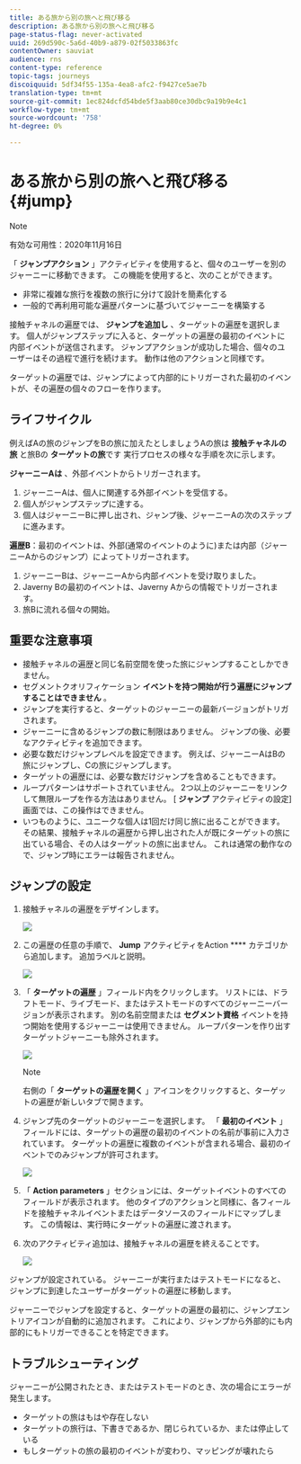 ```yaml
---
title: ある旅から別の旅へと飛び移る
description: ある旅から別の旅へと飛び移る
page-status-flag: never-activated
uuid: 269d590c-5a6d-40b9-a879-02f5033863fc
contentOwner: sauviat
audience: rns
content-type: reference
topic-tags: journeys
discoiquuid: 5df34f55-135a-4ea8-afc2-f9427ce5ae7b
translation-type: tm+mt
source-git-commit: 1ec824dcfd54bde5f3aab80ce30dbc9a19b9e4c1
workflow-type: tm+mt
source-wordcount: '758'
ht-degree: 0%

---
```



# ある旅から別の旅へと飛び移る {#jump}

>[!NOTE]
>
>有効な可用性：2020年11月16日

「 **ジャンプアクション** 」アクティビティを使用すると、個々のユーザーを別のジャーニーに移動できます。 この機能を使用すると、次のことができます。

* 非常に複雑な旅行を複数の旅行に分けて設計を簡素化する
* 一般的で再利用可能な遍歴パターンに基づいてジャーニーを構築する

接触チャネルの遍歴では、 **ジャンプを追加し** 、ターゲットの遍歴を選択します。 個人がジャンプステップに入ると、ターゲットの遍歴の最初のイベントに内部イベントが送信されます。 ジャンプアクションが成功した場合、個々のユーザーはその過程で進行を続けます。 動作は他のアクションと同様です。

ターゲットの遍歴では、ジャンプによって内部的にトリガーされた最初のイベントが、その遍歴の個々のフローを作ります。

## ライフサイクル

例えばAの旅のジャンプをBの旅に加えたとしましょうAの旅は **接触チャネルの旅** と旅Bの **ターゲットの旅**です
実行プロセスの様々な手順を次に示します。

**ジャーニーAは** 、外部イベントからトリガーされます。

1. ジャーニーAは、個人に関連する外部イベントを受信する。
1. 個人がジャンプステップに達する。
1. 個人はジャーニーBに押し出され、ジャンプ後、ジャーニーAの次のステップに進みます。

**遍歴B**：最初のイベントは、外部(通常のイベントのように)または内部（ジャーニーAからのジャンプ）によってトリガーされます。

1. ジャーニーBは、ジャーニーAから内部イベントを受け取りました。
1. Javerny Bの最初のイベントは、Javerny Aからの情報でトリガーされます。
1. 旅Bに流れる個々の開始。

## 重要な注意事項

* 接触チャネルの遍歴と同じ名前空間を使った旅にジャンプすることしかできません。
* セグメントクオリフィケーション **イベントを持つ開始が行う遍歴にジャンプすることはできません** 。
* ジャンプを実行すると、ターゲットのジャーニーの最新バージョンがトリガされます。
* ジャーニーに含めるジャンプの数に制限はありません。 ジャンプの後、必要なアクティビティを追加できます。
* 必要な数だけジャンプレベルを設定できます。 例えば、ジャーニーAはBの旅にジャンプし、Cの旅にジャンプします。
* ターゲットの遍歴には、必要な数だけジャンプを含めることもできます。
* ループパターンはサポートされていません。 2つ以上のジャーニーをリンクして無限ループを作る方法はありません。 [ **ジャンプ** アクティビティの設定]画面では、この操作はできません。
* いつものように、ユニークな個人は1回だけ同じ旅に出ることができます。 その結果、接触チャネルの遍歴から押し出された人が既にターゲットの旅に出ている場合、その人はターゲットの旅に出ません。 これは通常の動作なので、ジャンプ時にエラーは報告されません。

## ジャンプの設定

1. 接触チャネルの遍歴をデザインします。

   ![](../assets/jump1.png)

1. この遍歴の任意の手順で、 **Jump** アクティビティをAction **** カテゴリから追加します。 追加ラベルと説明。

   ![](../assets/jump2.png)

1. 「 **ターゲットの遍歴** 」フィールド内をクリックします。
リストには、ドラフトモード、ライブモード、またはテストモードのすべてのジャーニーバージョンが表示されます。 別の名前空間または **セグメント資格** イベントを持つ開始を使用するジャーニーは使用できません。 ループパターンを作り出すターゲットジャーニーも除外されます。

   ![](../assets/jump3.png)

   >[!NOTE]
   >
   >右側の「 **ターゲットの遍歴を開く** 」アイコンをクリックすると、ターゲットの遍歴が新しいタブで開きます。

1. ジャンプ先のターゲットのジャーニーを選択します。
「 **最初のイベント** 」フィールドには、ターゲットの遍歴の最初のイベントの名前が事前に入力されています。 ターゲットの遍歴に複数のイベントが含まれる場合、最初のイベントでのみジャンプが許可されます。

   ![](../assets/jump4.png)

1. 「 **Action parameters** 」セクションには、ターゲットイベントのすべてのフィールドが表示されます。 他のタイプのアクションと同様に、各フィールドを接触チャネルイベントまたはデータソースのフィールドにマップします。 この情報は、実行時にターゲットの遍歴に渡されます。
1. 次のアクティビティ追加は、接触チャネルの遍歴を終えることです。

   ![](../assets/jump5.png)

ジャンプが設定されている。 ジャーニーが実行またはテストモードになると、ジャンプに到達したユーザーがターゲットの遍歴に移動します。

ジャーニーでジャンプを設定すると、ターゲットの遍歴の最初に、ジャンプエントリアイコンが自動的に追加されます。 これにより、ジャンプから外部的にも内部的にもトリガーできることを特定できます。

## トラブルシューティング

ジャーニーが公開されたとき、またはテストモードのとき、次の場合にエラーが発生します。
* ターゲットの旅はもはや存在しない
* ターゲットの旅行は、下書きであるか、閉じられているか、または停止している
* もしターゲットの旅の最初のイベントが変わり、マッピングが壊れたら
